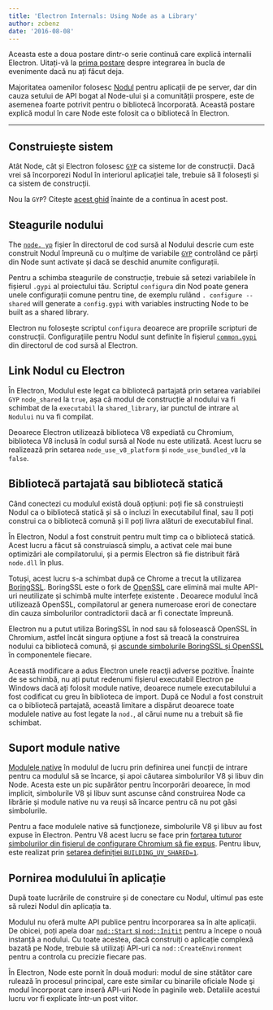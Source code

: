 ```yaml
---
title: 'Electron Internals: Using Node as a Library'
author: zcbenz
date: '2016-08-08'
---
```


Aceasta este a doua postare dintr-o serie continuă care explică internalii Electron. Uitați-vă la [prima postare](https://electronjs.org/blog/2016/07/28/electron-internals-node-integration) despre integrarea în bucla de evenimente dacă nu ați făcut deja.

Majoritatea oamenilor folosesc [Nodul](https://nodejs.org) pentru aplicații de pe server, dar din cauza setului de API bogat al Node-ului și a comunității prospere, este de asemenea foarte potrivit pentru o bibliotecă încorporată. Această postare explică modul în care Node este folosit ca o bibliotecă în Electron.

---

## Construiește sistem

Atât Node, cât și Electron folosesc [`GYP`](https://gyp.gsrc.io) ca sisteme lor de construcții. Dacă vrei să încorporezi Nodul în interiorul aplicației tale, trebuie să îl folosești și ca sistem de construcții.

Nou la `GYP`? Citește [acest ghid](https://gyp.gsrc.io/docs/UserDocumentation.md) înainte de a continua în acest post.

## Steagurile nodului

The [`node. yp`](https://github.com/nodejs/node/blob/v6.3.1/node.gyp) fișier în directorul de cod sursă al Nodului descrie cum este construit Nodul împreună cu o mulțime de variabile [`GYP`](https://gyp.gsrc.io) controlând ce părți din Node sunt activate și dacă se deschid anumite configurații.

Pentru a schimba steagurile de construcție, trebuie să setezi variabilele în fișierul `.gypi` al proiectului tău. Scriptul `configura` din Nod poate genera unele configurații comune pentru tine, de exemplu rulând `. configure --shared` will generate a `config.gypi` with variables instructing Node to be built as a shared library.

Electron nu folosește scriptul `configura` deoarece are propriile scripturi de construcții. Configurațiile pentru Nodul sunt definite în fișierul [`common.gypi`](https://github.com/electron/electron/blob/master/common.gypi) din directorul de cod sursă al Electron.

## Link Nodul cu Electron

În Electron, Modulul este legat ca bibliotecă partajată prin setarea variabilei `GYP` `node_shared` la `true`, așa că modul de construcție al nodului va fi schimbat de la `executabil` la `shared_library`, iar punctul de intrare `al Nodului` nu va fi compilat.

Deoarece Electron utilizează biblioteca V8 expediată cu Chromium, biblioteca V8 inclusă în codul sursă al Node nu este utilizată. Acest lucru se realizează prin setarea `node_use_v8_platform` și `node_use_bundled_v8` la `false`.

## Bibliotecă partajată sau bibliotecă statică

Când conectezi cu modulul există două opțiuni: poți fie să construiești Nodul ca o bibliotecă statică și să o incluzi în executabilul final, sau îl poți construi ca o bibliotecă comună și îl poți livra alături de executabilul final.

În Electron, Nodul a fost construit pentru mult timp ca o bibliotecă statică. Acest lucru a făcut să construiască simplu, a activat cele mai bune optimizări ale compilatorului, și a permis Electron să fie distribuit fără `node.dll` în plus.

Totuși, acest lucru s-a schimbat după ce Chrome a trecut la utilizarea [BoringSSL](https://boringssl.googlesource.com/boringssl). BoringSSL este o fork de [OpenSSL](https://www.openssl.org) care elimină mai multe API-uri neutilizate și schimbă multe interfețe existente . Deoarece modulul încă utilizează OpenSSL, compilatorul ar genera numeroase erori de conectare din cauza simbolurilor contradictorii dacă ar fi conectate împreună.

Electron nu a putut utiliza BoringSSL în nod sau să folosească OpenSSL în Chromium, astfel încât singura opţiune a fost să treacă la construirea nodului ca bibliotecă comună, și [ascunde simbolurile BoringSSL și OpenSSL](https://github.com/electron/electron/blob/v1.3.2/common.gypi#L209-L218) în componentele fiecare.

Această modificare a adus Electron unele reacţii adverse pozitive. Înainte de se schimbă, nu ați putut redenumi fișierul executabil Electron pe Windows dacă ați folosit module native, deoarece numele executabilului a fost codificat cu greu în biblioteca de import. După ce Nodul a fost construit ca o bibliotecă partajată, această limitare a dispărut deoarece toate modulele native au fost legate la `nod.`, al cărui nume nu a trebuit să fie schimbat.

## Suport module native

[Modulele native](https://nodejs.org/api/addons.html) în modulul de lucru prin definirea unei funcții de intrare pentru ca modulul să se încarce, și apoi căutarea simbolurilor V8 și libuv din Node. Acesta este un pic supărător pentru încorporări deoarece, în mod implicit, simbolurile V8 și libuv sunt ascunse când construirea Node ca librărie și module native nu va reuși să încarce pentru că nu pot găsi simbolurile.

Pentru a face modulele native să funcţioneze, simbolurile V8 şi libuv au fost expuse în Electron. Pentru V8 acest lucru se face prin [forțarea tuturor simbolurilor din fișierul de configurare Chromium să fie expus](https://github.com/electron/libchromiumcontent/blob/v51.0.2704.61/chromiumcontent/chromiumcontent.gypi#L104-L122). Pentru libuv, este realizat prin [setarea definiției `BUILDING_UV_SHARED=1`](https://github.com/electron/electron/blob/v1.3.2/common.gypi#L219-L228).

## Pornirea modulului în aplicație

După toate lucrările de construire și de conectare cu Nodul, ultimul pas este să rulezi Nodul din aplicația ta.

Modulul nu oferă multe API publice pentru încorporarea sa în alte aplicații. De obicei, poți apela doar [`nod::Start` și `nod::Initit`](https://github.com/nodejs/node/blob/v6.3.1/src/node.h#L187-L191) pentru a începe o nouă instanță a nodului. Cu toate acestea, dacă construiți o aplicație complexă bazată pe Node, trebuie să utilizați API-uri ca `nod::CreateEnvironment` pentru a controla cu precizie fiecare pas.

În Electron, Node este pornit în două moduri: modul de sine stătător care rulează în procesul principal, care este similar cu binariile oficiale Node şi modul încorporat care inseră API-uri Node în paginile web. Detaliile acestui lucru vor fi explicate într-un post viitor.

